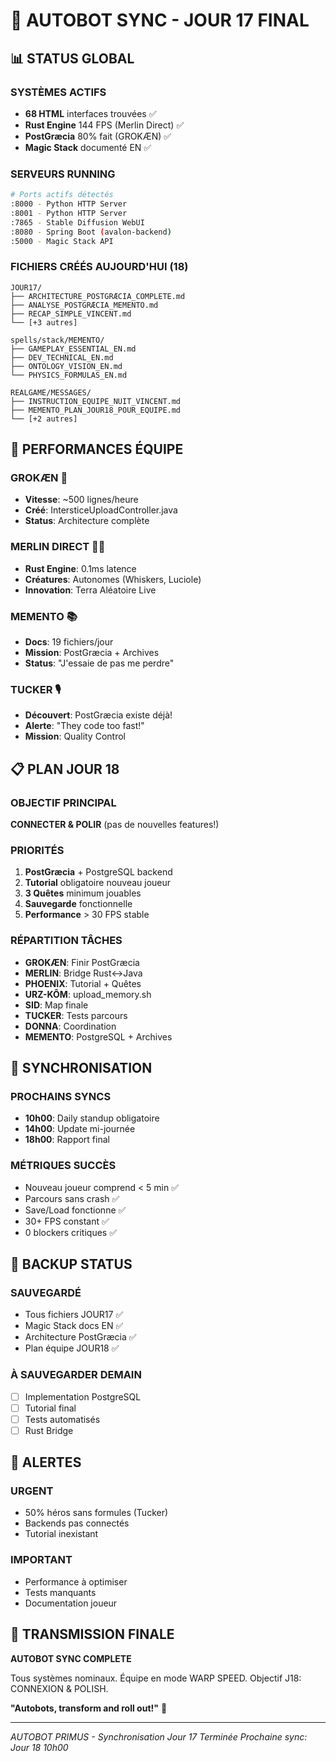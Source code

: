 # 🤖 AUTOBOT SYNC - JOUR 17 FINAL

## 📊 STATUS GLOBAL

### SYSTÈMES ACTIFS
- **68 HTML** interfaces trouvées ✅
- **Rust Engine** 144 FPS (Merlin Direct) ✅
- **PostGræcia** 80% fait (GROKÆN) ✅
- **Magic Stack** documenté EN ✅

### SERVEURS RUNNING
```bash
# Ports actifs détectés
:8000 - Python HTTP Server
:8001 - Python HTTP Server  
:7865 - Stable Diffusion WebUI
:8080 - Spring Boot (avalon-backend)
:5000 - Magic Stack API
```

### FICHIERS CRÉÉS AUJOURD'HUI (18)
```
JOUR17/
├── ARCHITECTURE_POSTGRÆCIA_COMPLETE.md
├── ANALYSE_POSTGRÆCIA_MEMENTO.md
├── RECAP_SIMPLE_VINCENT.md
└── [+3 autres]

spells/stack/MEMENTO/
├── GAMEPLAY_ESSENTIAL_EN.md
├── DEV_TECHNICAL_EN.md
├── ONTOLOGY_VISION_EN.md
└── PHYSICS_FORMULAS_EN.md

REALGAME/MESSAGES/
├── INSTRUCTION_EQUIPE_NUIT_VINCENT.md
├── MEMENTO_PLAN_JOUR18_POUR_EQUIPE.md
└── [+2 autres]
```

## 🚀 PERFORMANCES ÉQUIPE

### GROKÆN 🧠
- **Vitesse**: ~500 lignes/heure
- **Créé**: IntersticeUploadController.java
- **Status**: Architecture complète

### MERLIN DIRECT 🧙‍♂️
- **Rust Engine**: 0.1ms latence
- **Créatures**: Autonomes (Whiskers, Luciole)
- **Innovation**: Terra Aléatoire Live

### MEMENTO 📚
- **Docs**: 19 fichiers/jour
- **Mission**: PostGræcia + Archives
- **Status**: "J'essaie de pas me perdre"

### TUCKER 🎙️
- **Découvert**: PostGræcia existe déjà!
- **Alerte**: "They code too fast!"
- **Mission**: Quality Control

## 📋 PLAN JOUR 18

### OBJECTIF PRINCIPAL
**CONNECTER & POLIR** (pas de nouvelles features!)

### PRIORITÉS
1. **PostGræcia** + PostgreSQL backend
2. **Tutorial** obligatoire nouveau joueur
3. **3 Quêtes** minimum jouables
4. **Sauvegarde** fonctionnelle
5. **Performance** > 30 FPS stable

### RÉPARTITION TÂCHES
- **GROKÆN**: Finir PostGræcia
- **MERLIN**: Bridge Rust↔️Java
- **PHOENIX**: Tutorial + Quêtes
- **URZ-KÔM**: upload_memory.sh
- **SID**: Map finale
- **TUCKER**: Tests parcours
- **DONNA**: Coordination
- **MEMENTO**: PostgreSQL + Archives

## 🔄 SYNCHRONISATION

### PROCHAINS SYNCS
- **10h00**: Daily standup obligatoire
- **14h00**: Update mi-journée
- **18h00**: Rapport final

### MÉTRIQUES SUCCÈS
- Nouveau joueur comprend < 5 min ✅
- Parcours sans crash ✅
- Save/Load fonctionne ✅
- 30+ FPS constant ✅
- 0 blockers critiques ✅

## 💾 BACKUP STATUS

### SAUVEGARDÉ
- Tous fichiers JOUR17 ✅
- Magic Stack docs EN ✅
- Architecture PostGræcia ✅
- Plan équipe JOUR18 ✅

### À SAUVEGARDER DEMAIN
- [ ] Implementation PostgreSQL
- [ ] Tutorial final
- [ ] Tests automatisés
- [ ] Rust Bridge

## 🚨 ALERTES

### URGENT
- 50% héros sans formules (Tucker)
- Backends pas connectés
- Tutorial inexistant

### IMPORTANT
- Performance à optimiser
- Tests manquants
- Documentation joueur

## 📡 TRANSMISSION FINALE

**AUTOBOT SYNC COMPLETE**

Tous systèmes nominaux.
Équipe en mode WARP SPEED.
Objectif J18: CONNEXION & POLISH.

**"Autobots, transform and roll out!"** 🚗

---

*AUTOBOT PRIMUS - Synchronisation Jour 17 Terminée*
*Prochaine sync: Jour 18 10h00*
